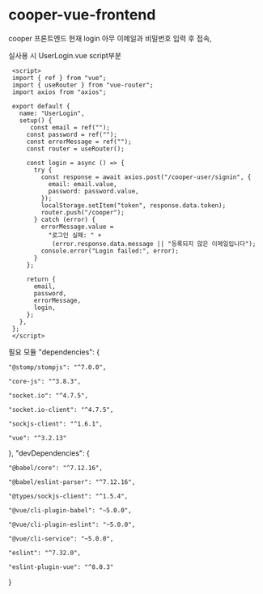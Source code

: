 # cooper-vue-frontend
cooper 프론트엔드
현재 login 아무 이메일과 비밀번호 입력 후 접속,

실사용 시 
UserLogin.vue script부분

     <script>
     import { ref } from "vue";
     import { useRouter } from "vue-router";
     import axios from "axios";

     export default {
       name: "UserLogin",
       setup() {
          const email = ref("");
         const password = ref("");
         const errorMessage = ref("");
         const router = useRouter();

         const login = async () => {
           try {
             const response = await axios.post("/cooper-user/signin", {
               email: email.value,
               password: password.value,
             });
             localStorage.setItem("token", response.data.token);
             router.push("/cooper");
           } catch (error) {
             errorMessage.value =
               "로그인 실패: " +
                (error.response.data.message || "등록되지 않은 이메일입니다");
             console.error("Login failed:", error);
           }
         };

         return {
           email,
           password,
           errorMessage,
           login,
         };
       },
     };
     </script>

 


필요 모듈
 "dependencies": {
 
    "@stomp/stompjs": "^7.0.0",
    
    "core-js": "^3.8.3",
    
    "socket.io": "^4.7.5",
    
    "socket.io-client": "^4.7.5",
    
    "sockjs-client": "^1.6.1",
    
    "vue": "^3.2.13"
  },
  "devDependencies": {
  
    "@babel/core": "^7.12.16",
    
    "@babel/eslint-parser": "^7.12.16",
    
    "@types/sockjs-client": "^1.5.4",
    
    "@vue/cli-plugin-babel": "~5.0.0",
    
    "@vue/cli-plugin-eslint": "~5.0.0",
    
    "@vue/cli-service": "~5.0.0",
    
    "eslint": "^7.32.0",
    
    "eslint-plugin-vue": "^8.0.3"
    
 }
    
